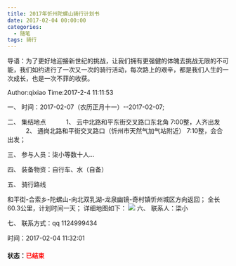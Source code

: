 ```yaml
---
title: 2017年忻州陀螺山骑行计划书
date: 2017-02-04 00:00:00
categories:
  - 随笔
tags: 骑行
---
```


导语：为了更好地迎接新世纪的挑战，让我们拥有更强健的体魄去挑战无限的不可能，我们如约进行了一次又一次的骑行活动，每次路上的艰辛，都是我们人生的一次成长，也是一次不菲的收获。

Author:qixiao
Time:2017-2-4 11:11:53

一、	时间：2017-02-07（农历正月十一）--2017-02-07;

二、	集结地点
　　　1、	云中北路和平东街交叉路口东北角 7:00整，人齐出发
　　　2、	通岗北路和平街交叉路口（忻州市天然气加气站附近） 7:10整，会合出发；

三、	参与人员：柒小等数十人…

四、	装备物资：自行车、水（自备）

五、	骑行路线

和平街-合索乡-陀螺山-向北双乳湖-龙泉幽镜-奇村镇忻州城区方向返回；
全长60.3公里，计划时间一天；
详细地图如下：
<img src="/imgs/1501058063650.jpg">
六、	联系人：柒小

七、	联系方式：qq 1124999434

时间：2017-02-04 11:32:01

<h4>状态：<font style="color:red;">已结束</font></h4>